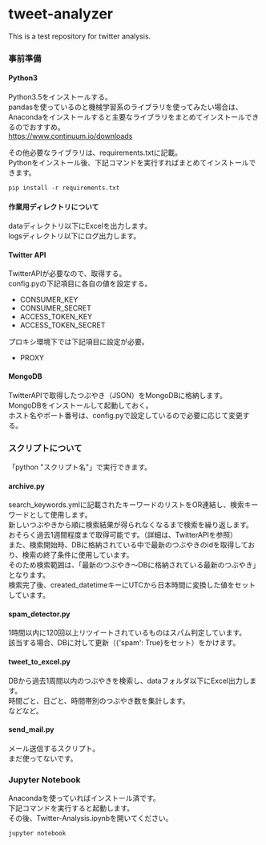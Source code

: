 # tweet-analyzer
This is a test repository for twitter analysis.

### 事前準備

#### Python3
Python3.5をインストールする。  
pandasを使っているのと機械学習系のライブラリを使ってみたい場合は、  
Anacondaをインストールすると主要なライブラリをまとめてインストールできるのでおすすめ。  
https://www.continuum.io/downloads

その他必要なライブラリは、requirements.txtに記載。  
Pythonをインストール後、下記コマンドを実行すればまとめてインストールできます。  
```
pip install -r requirements.txt
```

#### 作業用ディレクトリについて
dataディレクトリ以下にExcelを出力します。    
logsディレクトリ以下にログ出力します。  

#### Twitter API
TwitterAPIが必要なので、取得する。  
config.pyの下記項目に各自の値を設定する。    
* CONSUMER_KEY
* CONSUMER_SECRET
* ACCESS_TOKEN_KEY
* ACCESS_TOKEN_SECRET

プロキシ環境下では下記項目に設定が必要。
* PROXY

#### MongoDB
TwitterAPIで取得したつぶやき（JSON）をMongoDBに格納します。  
MongoDBをインストールして起動しておく。  
ホスト名やポート番号は、config.pyで設定しているので必要に応じて変更する。  

### スクリプトについて
「python "スクリプト名"」で実行できます。  

#### archive.py
search_keywords.ymlに記載されたキーワードのリストをOR連結し、検索キーワードとして使用します。  
新しいつぶやきから順に検索結果が得られなくなるまで検索を繰り返します。  
おそらく過去1週間程度まで取得可能です。（詳細は、TwitterAPIを参照）  
また、検索開始時、DBに格納されている中で最新のつぶやきのidを取得しており、検索の終了条件に使用しています。  
そのため検索範囲は、「最新のつぶやき〜DBに格納されている最新のつぶやき」となります。  
検索完了後、created_datetimeキーにUTCから日本時間に変換した値をセットしています。  

#### spam_detector.py 
1時間以内に120回以上リツイートされているものはスパム判定しています。  
該当する場合、DBに対して更新（{'spam': True}をセット）をかけます。 

#### tweet_to_excel.py
DBから過去1周間以内のつぶやきを検索し、dataフォルダ以下にExcel出力します。  
時間ごと、日ごと、時間帯別のつぶやき数を集計します。  
などなど。  

#### send_mail.py
メール送信するスクリプト。  
まだ使ってないです。  

### Jupyter Notebook
Anacondaを使っていればインストール済です。  
下記コマンドを実行すると起動します。  
その後、Twitter-Analysis.ipynbを開いてください。  
```
jupyter notebook
```